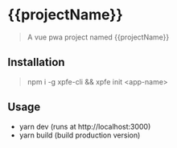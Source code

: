 # {{projectName}}

> A vue pwa project named {{projectName}}

## Installation

> npm i -g xpfe-cli && xpfe init \<app-name\>

## Usage

- yarn dev (runs at http://localhost:3000)
- yarn build (build production version)
